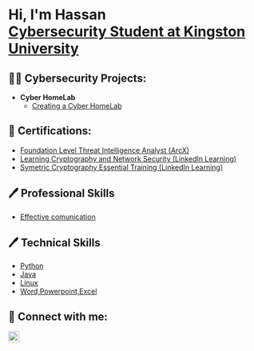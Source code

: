 <h1> Hi, I'm Hassan <br/><a  <a href="https://www.linkedin.com/in/hassan-mustafa0/">Cybersecurity Student at Kingston University</a></h1>

<h2>👨‍💻 Cybersecurity Projects:</h2>

- <b>Cyber HomeLab</b>
  - [Creating a Cyber HomeLab](https://github.com/Hassan05m/Cyber-HomeLab)

<h2>📄 Certifications:</h2>

- [Foundation Level Threat Intelligence Analyst (ArcX) ](https://arcx.io/verify-certificate?id=a162f4462899ac22fe7e89f47537c03324c9418e&k=b60fbfe81b4542b9956d442a8fc70f35)
- [Learning Cryptography and Network Security (LinkedIn Learning) ](https://www.linkedin.com/learning/certificates/8c70ae6d03f8b569490e41af9aed5b69bdf5e2177eefa9fe7da85463b2fb7b37)
- [Symetric Cryptography Essential Training (LinkedIn Learning) ](https://www.linkedin.com/learning/certificates/ee1de8352f692735f532c01505aeb9b063cf2d07b3ff7129b7c0325523bf0f31)

<h2>🖊️ Professional Skills</h2>

- [Effective comunication](https://github.com/Hassan05m/Effective-Communication)

<h2>🖊️ Technical Skills</h2>

- [Python](https://www.youtube.com/watch?v=a83ASGn_V_s)
- [Java](https://www.youtube.com/watch?v=a83ASGn_V_s)
- [Linux](https://www.youtube.com/watch?v=a83ASGn_V_s)
- [Word,Powerpoint,Excel](https://www.youtube.com/watch?v=a83ASGn_V_s)
  


<h2> 🤳 Connect with me:</h2>

[<img align="left" alt="JoshMadakor | LinkedIn" width="22px" src="https://cdn.jsdelivr.net/npm/simple-icons@v3/icons/linkedin.svg" />][linkedin]


 
[linkedin]: https://www.linkedin.com/in/hassan-mustafa0/

